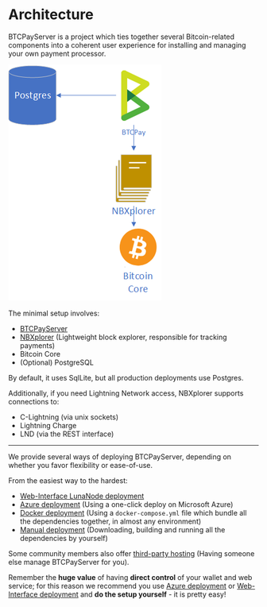 # Architecture

BTCPayServer is a project which ties together several Bitcoin-related components into a coherent user experience for installing and managing your own payment processor.

![Architecture](img/Architecture.png)

The minimal setup involves:

* [BTCPayServer](https://github.com/btcpayserver/btcpayserver)
* [NBXplorer](https://github.com/dgarage/NBXplorer) (Lightweight block explorer, responsible for tracking payments)
* Bitcoin Core
* (Optional) PostgreSQL

By default, it uses SqlLite, but all production deployments use Postgres.

Additionally, if you need Lightning Network access, NBXplorer supports connections to:

* C-Lightning (via unix sockets)
* Lightning Charge
* LND (via the REST interface)

---

We provide several ways of deploying BTCPayServer, depending on whether you favor flexibility or ease-of-use.

From the easiest way to the hardest:

* [Web-Interface LunaNode deployment](https://medium.com/@BtcpayServer/launch-btcpay-server-via-web-interface-and-deploy-full-bitcoin-node-lnd-in-less-than-a-minute-dc8bc6f06a3)
* [Azure deployment](AzureDeployment.md) (Using a one-click deploy on Microsoft Azure)
* [Docker deployment](DockerDeployment.md) (Using a `docker-compose.yml` file which bundle all the dependencies together, in almost any environment)
* [Manual deployment](ManualDeployment.md) (Downloading, building and running all the dependencies by yourself)

Some community members also offer [third-party hosting](ThirdPartyHosting.md) (Having someone else manage BTCPayServer for you).

Remember the **huge value** of having **direct control** of your wallet and web service; for this reason we recommend you use [Azure deployment](AzureDeployment.md) or [Web-Interface deployment](https://medium.com/@BtcpayServer/launch-btcpay-server-via-web-interface-and-deploy-full-bitcoin-node-lnd-in-less-than-a-minute-dc8bc6f06a3) and **do the setup yourself** - it is pretty easy!
